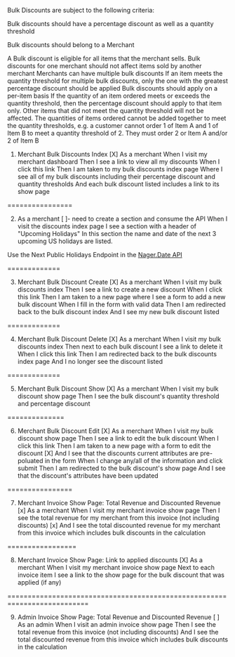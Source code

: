 Bulk Discounts are subject to the following criteria:

Bulk discounts should have a percentage discount as well as a quantity threshold

Bulk discounts should belong to a Merchant

A Bulk discount is eligible for all items that the merchant sells. Bulk discounts for one merchant should not affect items sold by another merchant
Merchants can have multiple bulk discounts
If an item meets the quantity threshold for multiple bulk discounts, only the one with the greatest percentage discount should be applied
Bulk discounts should apply on a per-item basis
If the quantity of an item ordered meets or exceeds the quantity threshold, then the percentage discount should apply to that item only. Other items that did not meet the quantity threshold will not be affected.
The quantities of items ordered cannot be added together to meet the quantity thresholds, e.g. a customer cannot order 1 of Item A and 1 of Item B to meet a quantity threshold of 2. They must order 2 or Item A and/or 2 of Item B


1) Merchant Bulk Discounts Index
[X]
As a merchant
When I visit my merchant dashboard
Then I see a link to view all my discounts
When I click this link
Then I am taken to my bulk discounts index page
Where I see all of my bulk discounts including their
percentage discount and quantity thresholds
And each bulk discount listed includes a link to its show page

================

2) As a merchant
[ ]- need to create a section and consume the API
When I visit the discounts index page
I see a section with a header of "Upcoming Holidays"
In this section the name and date of the next 3 upcoming US holidays are listed.

Use the Next Public Holidays Endpoint in the [Nager.Date API](https://date.nager.at/swagger/index.html)

=============

3) Merchant Bulk Discount Create
[X]
As a merchant
When I visit my bulk discounts index
Then I see a link to create a new discount
When I click this link
Then I am taken to a new page where I see a form to add a new bulk discount
When I fill in the form with valid data
Then I am redirected back to the bulk discount index
And I see my new bulk discount listed

=============

4) Merchant Bulk Discount Delete
[X]
As a merchant
When I visit my bulk discounts index
Then next to each bulk discount I see a link to delete it
When I click this link
Then I am redirected back to the bulk discounts index page
And I no longer see the discount listed

=============

5) Merchant Bulk Discount Show
[X]
As a merchant
When I visit my bulk discount show page
Then I see the bulk discount's quantity threshold and percentage discount

==============

6) Merchant Bulk Discount Edit
[X]
As a merchant
When I visit my bulk discount show page
Then I see a link to edit the bulk discount
When I click this link
Then I am taken to a new page with a form to edit the discount
[X]
And I see that the discounts current attributes are pre-poluated in the form
When I change any/all of the information and click submit
Then I am redirected to the bulk discount's show page
And I see that the discount's attributes have been updated

================

7) Merchant Invoice Show Page: Total Revenue and Discounted Revenue
[x]
As a merchant
When I visit my merchant invoice show page
Then I see the total revenue for my merchant from this invoice (not including discounts)
[x]
And I see the total discounted revenue for my merchant from this invoice which includes bulk discounts in the calculation

=================

8) Merchant Invoice Show Page: Link to applied discounts
[X]
As a merchant
When I visit my merchant invoice show page
Next to each invoice item I see a link to the show page for the bulk discount that was applied (if any)

==========================================================================

9) Admin Invoice Show Page: Total Revenue and Discounted Revenue
[ ]
As an admin
When I visit an admin invoice show page
Then I see the total revenue from this invoice (not including discounts)
And I see the total discounted revenue from this invoice which includes bulk discounts in the calculation
